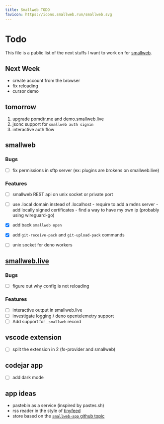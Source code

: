 ```yaml
---
title: Smallweb TODO
favicon: https://icons.smallweb.run/smallweb.svg
---
```


# Todo

This file is a public list of the next stuffs I want to work on for [smallweb](https://smallweb.run).

## Next Week

- create account from the browser
- fix reloading
- cursor demo

## tomorrow

1. upgrade pomdtr.me and demo.smallweb.live
2. jsonc support for `smallweb auth signin`
3. interactive auth flow

## smallweb

### Bugs

- [ ] fix permissions in sftp server (ex: plugins are brokens on smallweb.live)

### Features

- [ ] smallweb REST api on unix socket or private port
- [ ] use .local domain instead of .localhost
      - require to add a mdns server
      - add locally signed certificates
      - find a way to have my own ip (probably using wireguard-go)

- [x] add back `smallweb open`
- [x] add `git-receive-pack` and `git-upload-pack` commands
- [ ] unix socket for deno workers

## [smallweb.live](https://smallweb.live)

### Bugs

- [ ] figure out why config is not reloading

### Features

- [ ] interactive output in smallweb.live
- [ ] investigate logging / deno opentelemetry support
- [ ] Add support for `_smallweb` record

## vscode extension

- [ ] split the extension in 2 (fs-provider and smallweb)

## codejar app

- [ ] add dark mode

## app ideas

- pastebin as a service (inspired by pastes.sh)
- rss reader in the style of [tinyfeed](https://github.com/TheBigRoomXXL/tinyfeed)
- store based on the [`smallweb-app` github topic](https://github.com/topics/smallweb-app)
